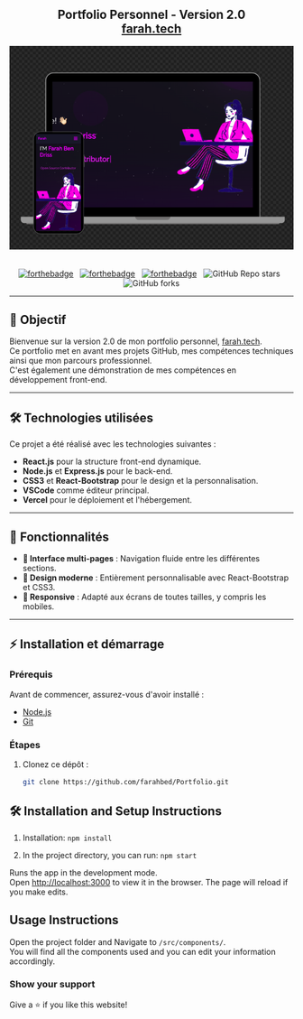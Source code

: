 <h2 align="center">
  Portfolio Personnel - Version 2.0<br/>
  <a href="https://portfolio-12-zeta.vercel.app/" target="_blank">farah.tech</a>
</h2>
<div align="center">
  <img alt="Demo" src="./Images/readme-img2.png" />
</div>

<br/>

<div align="center">

[![forthebadge](https://forthebadge.com/images/badges/built-with-love.svg)](https://forthebadge.com) &nbsp;
[![forthebadge](https://forthebadge.com/images/badges/made-with-javascript.svg)](https://forthebadge.com) &nbsp;
[![forthebadge](https://forthebadge.com/images/badges/open-source.svg)](https://forthebadge.com) &nbsp;
![GitHub Repo stars](https://img.shields.io/github/stars/farahbed/Portfolio?color=red&logo=github&style=for-the-badge) &nbsp;
![GitHub forks](https://img.shields.io/github/forks/farahbed/Portfolio?color=red&logo=github&style=for-the-badge)

</div>

---

## 🎯 Objectif

Bienvenue sur la version 2.0 de mon portfolio personnel, [farah.tech](myportfoliofarah.vercel.app
).  
Ce portfolio met en avant mes projets GitHub, mes compétences techniques ainsi que mon parcours professionnel.  
C'est également une démonstration de mes compétences en développement front-end.

---

## 🛠 Technologies utilisées

Ce projet a été réalisé avec les technologies suivantes :

- **React.js** pour la structure front-end dynamique.
- **Node.js** et **Express.js** pour le back-end.
- **CSS3** et **React-Bootstrap** pour le design et la personnalisation.
- **VSCode** comme éditeur principal.
- **Vercel** pour le déploiement et l'hébergement.

---

## 🚀 Fonctionnalités

- **📖 Interface multi-pages** : Navigation fluide entre les différentes sections.
- **🎨 Design moderne** : Entièrement personnalisable avec React-Bootstrap et CSS3.
- **📱 Responsive** : Adapté aux écrans de toutes tailles, y compris les mobiles.

---

## ⚡ Installation et démarrage

### Prérequis
Avant de commencer, assurez-vous d'avoir installé :
- [Node.js](https://nodejs.org)
- [Git](https://git-scm.com)

### Étapes
1. Clonez ce dépôt :
   ```bash
   git clone https://github.com/farahbed/Portfolio.git


## 🛠 Installation and Setup Instructions

1. Installation: `npm install`

2. In the project directory, you can run: `npm start`

Runs the app in the development mode.\
Open [http://localhost:3000](http://localhost:3000) to view it in the browser.
The page will reload if you make edits.

## Usage Instructions

Open the project folder and Navigate to `/src/components/`. <br/>
You will find all the components used and you can edit your information accordingly.

### Show your support

Give a ⭐ if you like this website!
